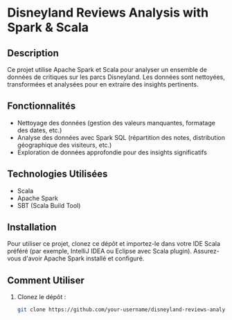 # Disneyland Reviews Analysis with Spark & Scala

## Description
Ce projet utilise Apache Spark et Scala pour analyser un ensemble de données de critiques sur les parcs Disneyland. Les données sont nettoyées, transformées et analysées pour en extraire des insights pertinents.

## Fonctionnalités
- Nettoyage des données (gestion des valeurs manquantes, formatage des dates, etc.)
- Analyse des données avec Spark SQL (répartition des notes, distribution géographique des visiteurs, etc.)
- Exploration de données approfondie pour des insights significatifs

## Technologies Utilisées
- Scala
- Apache Spark
- SBT (Scala Build Tool)

## Installation
Pour utiliser ce projet, clonez ce dépôt et importez-le dans votre IDE Scala préféré (par exemple, IntelliJ IDEA ou Eclipse avec Scala plugin). Assurez-vous d'avoir Apache Spark installé et configuré.

## Comment Utiliser
1. Clonez le dépôt :
   ```bash
   git clone https://github.com/your-username/disneyland-reviews-analysis.git
